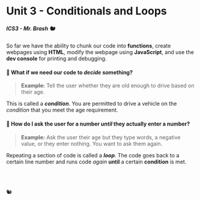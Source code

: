 # Unit 3 - Conditionals and Loops

##### ICS3 - Mr. Brash 🐿️

So far we have the ability to chunk our code into **functions**, create webpages using **HTML**, modify the webpage using **JavaScript**, and use the **dev console** for printing and debugging.

#### 🤔 What if we need our code to _decide_ something?

> **Example:** Tell the user whether they are old enough to drive based on their age.

This is called a **_condition_**. You are permitted to drive a vehicle on the _condition_ that you meet the age requirement.

#### 🤔 How do I ask the user for a number _until_ they actually enter a number?

> **Example:** Ask the user their age but they type words, a negative value, or they enter nothing. You want to ask them again.

Repeating a section of code is called a **_loop_**. The code goes back to a certain line number and runs code _again_ **until** a certain **condition** is met.



<br>
<br>

🐿️

